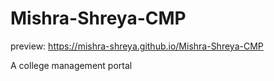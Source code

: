 # Mishra-Shreya-CMP

preview:
https://mishra-shreya.github.io/Mishra-Shreya-CMP

A college management portal

